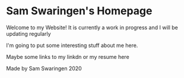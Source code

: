 <!DOCTYPE html>
<html lang="en">
  <head>
    <meta charset="utf-8">
    <title>Sam Swaringen's Homepage</title>
    <link href="https://fonts.googleapis.com/css2?family=Bangers&display=swap" rel="stylesheet"> 
    <link rel="stylesheet" href="style.css">
  </head>
  <body>
    <main>
    <h1 id="websitetitle">Sam Swaringen's Homepage</h1>
    <p class="welcome"> Welcome to my Website! It is currently a work in progress and I will be updating regularly</p>
    <p class="stuff">I'm going to put some interesting stuff about me here.</p>
    <p class="links"> Maybe some links to my linkdn or my resume here</p>
    </main>
   <footer>
    <p>Made by Sam Swaringen 2020</p>
   </footer>
  </body>
</html>

